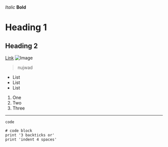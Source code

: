 *Italic*
**Bold**
# Heading 1
## Heading 2
[Link](http://a.com)
![Image](http://url/a.png)
> nujwad
* List
* List
* List

1. One
2. Two
3. Three



---

`code`

```
# code block
print '3 backticks or'
print 'indent 4 spaces'
```